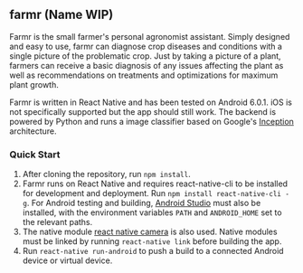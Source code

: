 ## farmr (Name WIP)

Farmr is the small farmer's personal agronomist assistant. Simply designed and easy to use, farmr can diagnose crop diseases and conditions with a single picture of the problematic crop. Just by taking a picture of a plant, farmers can receive a basic diagnosis of any issues affecting the plant as well as recommendations on treatments and optimizations for maximum plant growth. 

Farmr is written in React Native and has been tested on Android 6.0.1. iOS is not specifically supported but the app should still work. The backend is powered by Python and runs a image classifier based on Google's [Inception](https://arxiv.org/abs/1409.4842) architecture.

### Quick Start

1. After cloning the repository, run `npm install`.
2. Farmr runs on React Native and requires react-native-cli to be installed for development and deployment. Run `npm install react-native-cli -g`. For Android testing and building, [Android Studio](https://developer.android.com/studio/index.html) must also be installed, with the environment variables `PATH` and `ANDROID_HOME` set to the relevant paths.
3. The native module [react native camera](https://github.com/lwansbrough/react-native-camera) is also used. Native modules must be linked by running `react-native link` before building the app. 
4. Run `react-native run-android` to push a build to a connected Android device or virtual device.
